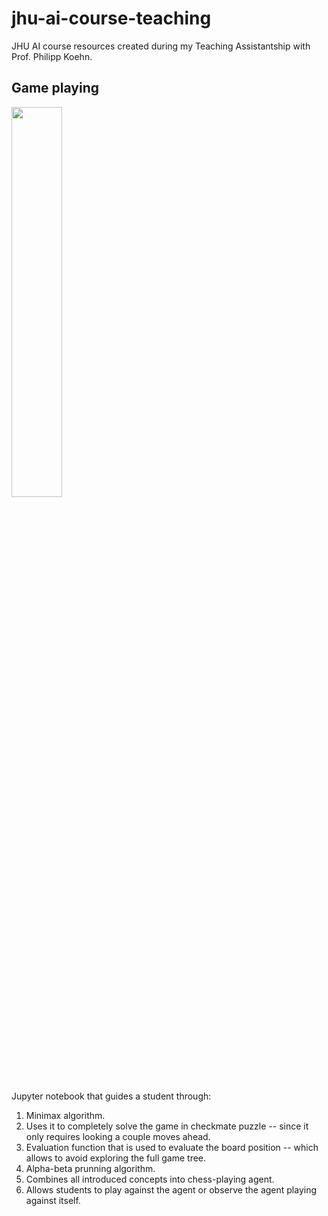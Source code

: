 # jhu-ai-course-teaching

JHU AI course resources created during my Teaching Assistantship with Prof. Philipp Koehn.

## Game playing

<img src="https://github.com/warmspringwinds/jhu-ai-course-teaching/blob/master/imgs/chess_puzzle_solution.gif" width="40%">

Jupyter notebook that guides a student through:

1. Minimax algorithm.
2. Uses it to completely solve the game in checkmate puzzle -- since it only requires looking a couple moves ahead.
3. Evaluation function that is used to evaluate the board position -- which allows to avoid exploring the full game tree.
4. Alpha-beta prunning algorithm.
5. Combines all introduced concepts into chess-playing agent.
6. Allows students to play against the agent or observe the agent playing against itself.
